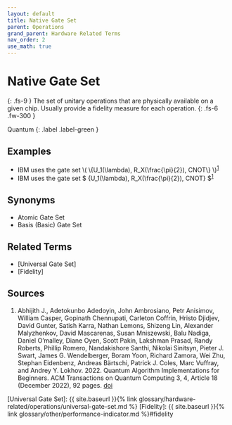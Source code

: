 ```yaml
---
layout: default
title: Native Gate Set
parent: Operations
grand_parent: Hardware Related Terms
nav_order: 2
use_math: true
---
```


# Native Gate Set
{: .fs-9 }
The set of unitary operations that are physically available on a given chip. Usually provide a fidelity measure for each operation.
{: .fs-6 .fw-300 }

Quantum
{: .label .label-green }

<!-- ## Full Definition

tbd. -->

## Examples

- IBM uses the gate set \\( \\{U_1(\lambda), R_X(\frac{\pi}{2}), CNOT\\} \\)<sup>[1](#src_1)</sup>
- IBM uses the gate set $ \{U_1(\lambda), R_X(\frac{\pi}{2}), CNOT\} $<sup>[1](#src_1)</sup>

## Synonyms

- Atomic Gate Set
- Basis (Basic) Gate Set

## Related Terms
- [Universal Gate Set]
- [Fidelity]

## Sources
1. Abhijith J., Adetokunbo Adedoyin, John Ambrosiano, Petr Anisimov, William Casper, Gopinath Chennupati, Carleton Coffrin, Hristo Djidjev, David Gunter, Satish Karra, Nathan Lemons, Shizeng Lin, Alexander Malyzhenkov, David Mascarenas, Susan Mniszewski, Balu Nadiga, Daniel O’malley, Diane Oyen, Scott Pakin, Lakshman Prasad, Randy Roberts, Phillip Romero, Nandakishore Santhi, Nikolai Sinitsyn, Pieter J. Swart, James G. Wendelberger, Boram Yoon, Richard Zamora, Wei Zhu, Stephan Eidenbenz, Andreas Bärtschi, Patrick J. Coles, Marc Vuffray, and Andrey Y. Lokhov. 2022. Quantum Algorithm Implementations for Beginners. ACM Transactions on Quantum Computing 3, 4, Article 18 (December 2022), 92 pages. [doi](https://doi.org/10.1145/3517340) <a href="#src_1"></a>

[Universal Gate Set]: {{ site.baseurl }}{% link glossary/hardware-related/operations/universal-gate-set.md %}
[Fidelity]: {{ site.baseurl }}{% link glossary/other/performance-indicator.md %}#fidelity
